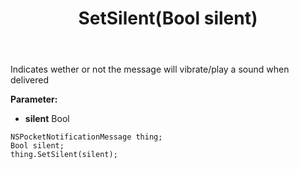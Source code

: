 ﻿---
uid: crmscript_ref_NSPocketNotificationMessage_SetSilent
title: SetSilent(Bool silent)
intellisense: NSPocketNotificationMessage.SetSilent
keywords: NSPocketNotificationMessage, GetSilent
so.topic: reference
---

Indicates wether or not the message will vibrate/play a sound when delivered

**Parameter:** 
 - **silent** Bool

```crmscript
NSPocketNotificationMessage thing;
Bool silent;
thing.SetSilent(silent);
```

